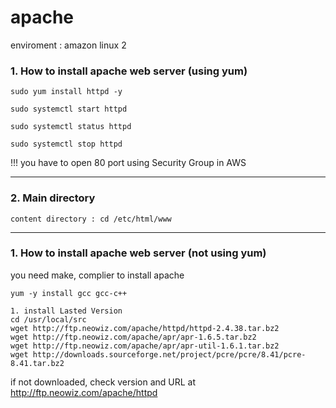 # apache
enviroment : amazon linux 2

### 1. How to install apache web server (using yum)

~~~
sudo yum install httpd -y

sudo systemctl start httpd

sudo systemctl status httpd

sudo systemctl stop httpd
~~~

!!! you have to open 80 port using Security Group in AWS

* * *

### 2. Main directory

~~~
content directory : cd /etc/html/www
~~~

* * *

### 1. How to install apache web server (not using yum)

you need make, complier to install apache

~~~
yum -y install gcc gcc-c++

1. install Lasted Version
cd /usr/local/src
wget http://ftp.neowiz.com/apache/httpd/httpd-2.4.38.tar.bz2
wget http://ftp.neowiz.com/apache/apr/apr-1.6.5.tar.bz2
wget http://ftp.neowiz.com/apache/apr/apr-util-1.6.1.tar.bz2
wget http://downloads.sourceforge.net/project/pcre/pcre/8.41/pcre-8.41.tar.bz2
~~~
if not downloaded, check version and URL at http://ftp.neowiz.com/apache/httpd


